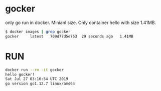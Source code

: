 # gocker
only go run in docker. Minianl size. Only container hello with size 1.41MB.

```bash
$ docker images | grep gocker
gocker     latest   709d77d5e753  29 seconds ago   1.41MB
```

# RUN

```bash
docker run --rm -it gocker
hello gocker! 
Sat Jul 27 03:16:54 UTC 2019
go version go1.12.7 linux/amd64
```